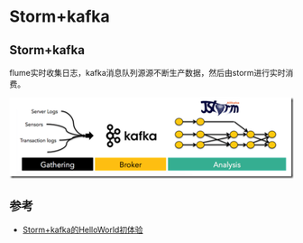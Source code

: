 # Storm+kafka

## Storm+kafka
flume实时收集日志，kafka消息队列源源不断生产数据，然后由storm进行实时消费。

![](media/15152262382414/15154048911883.png)



## 参考
- [Storm+kafka的HelloWorld初体验](https://www.cnblogs.com/quchunhui/p/5380260.html)

